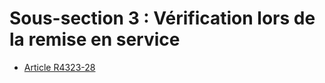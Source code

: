 #  Sous-section 3 : Vérification lors de la remise en service

* [Article R4323-28](./LEGIARTI000018531467.md)
